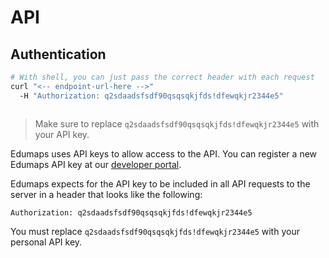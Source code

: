 
# API

## Authentication

```bash
# With shell, you can just pass the correct header with each request
curl "<-- endpoint-url-here -->"
  -H "Authorization: q2sdaadsfsdf90qsqsqkjfds!dfewqkjr2344e5"
```

```javascript

```

> Make sure to replace `q2sdaadsfsdf90qsqsqkjfds!dfewqkjr2344e5` with your API key.

Edumaps uses API keys to allow access to the API. You can register a new Edumaps API key at our [developer portal](http://example.com/developers).

Edumaps expects for the API key to be included in all API requests to the server in a header that looks like the following:

`Authorization: q2sdaadsfsdf90qsqsqkjfds!dfewqkjr2344e5`

<aside class="notice">
You must replace <code>q2sdaadsfsdf90qsqsqkjfds!dfewqkjr2344e5</code> with your personal API key.
</aside>